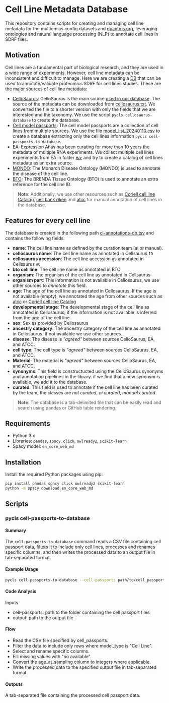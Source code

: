 # Cell Line Metadata Database

This repository contains scripts for creating and managing cell line metadata for the multiomics config datasets and [quantms.org](https://quantms.org), leveraging ontologies and natural language processing (NLP) to annotate cell lines in SDRF files. 

## Motivation

Cell lines are a fundamental part of biological research, and they are used in a wide range of experiments. However, cell line metadata can be inconsistent and difficult to manage. Here we are creating a [DB](cl-annotations-db.tsv) that can be used to annotate/validate proteomics SDRF for cell lines studies. These are the major sources of cell line metadata:

- [CelloSaurus](https://web.expasy.org/cellosaurus/): CelloSaurus is the main source [used in our database](cellosaurus.txt.gz). The source of the metadata can be downloaded from [cellosaurus.txt](https://ftp.expasy.org/databases/cellosaurus/cellosaurus.txt). We converted the file to a shorter version with only the fields that we are interested and the taxonomy. We use the script `pycls cellosaurus-database` to create the database.
- [Cell model passports](https://cog.sanger.ac.uk/cmp/download/model_list_20240110.csv): The cell model passports are a collection of cell lines from multiple sources. We use the file [model_list_20240110.csv](model_list_20240110.csv) to create a database extracting only the cell lines information `pycls cell-passports-to-database`.
- [EA](https://https://www.ebi.ac.uk/gxa): Expression Atlas has been curating for more than 10 years the metadata of multiple RNA experiments. We collect multiple cell lines experiments from EA in folder [ea](ea); and try to create a catalog of cell lines metadata as an extra source.
- [MONDO](https://bioportal.bioontology.org/ontologies/MONDO): The Monarch Disease Ontology (MONDO) is used to annotate the disease of the cell line.
- [BTO](https://bioportal.bioontology.org/ontologies/BTO): The BRENDA Tissue Ontology (BTO) is used to annotate an extra reference for the cell line ID. 

> **Note**: Additionally, we use other resources such as [Coriell cell line Catalog](https://www.coriell.org/), [cell bank riken](https://cell.brc.riken.jp/en/) and [atcc](https://www.atcc.org/) for manual annotation of cell lines in the database. 

## Features for every cell line

The database is created in the following path [cl-annotations-db.tsv](cl-annotations-db.tsv) and contains the following fields:

- **name**: The cell line name as defined by the curation team (ai or manual).
- **cellosaurus name**: The cell line name as annotated in Cellsaurus `ID` 
- **cellosaurus accession**: The cell line accession as annotated in Cellsaurus `AC`
- **bto cell line**: The cell line name as annotated in BTO
- **organism**: The organism of the cell line as annotated in Cellsaurus
- **organism part**: This information is not available in Cellosaurus, we use other sources to _annotate_ this field.
- **age**: The age of the cell line as annotated in Cellosaurus. If the age is not available (empty), we annotated the age from other sources such as [atcc](https://www.atcc.org/) or [Coriell cell line Catalog](https://www.coriell.org/)
- **developmental stage**: The developmental stage of the cell line as annotated in Cellosaurus; if the information is not available is inferred from the age of the cell line. 
- **sex**: Sex as provided by Cellosaurus
- **ancestry category**: The ancestry category of the cell line as annotated in Cellosaurus. If not available we use other sources. 
- **disease**: The disease is _"agreed"_ between sources CelloSaurus, EA, and ATCC.  
- **cell type**: The cell type is _"agreed"_ between sources CelloSaurus, EA, and ATCC.
- **Material**: The material is _"agreed"_ between sources CelloSaurus, EA, and ATCC.
- **synonyms**: This field is constructucted using the CelloSaurus synonyms and annotation pipelines in the library. if we find that a new synonym is available, we add it to the database.
- **curated**: This field is used to annotate if the cell line has been curated by the team, the classes are _not curated_, _ai curated_, _manual curated_.

> **Note**: The database is a tab-delimited file that can be easily read and search using pandas or GitHub table rendering. 

## Requirements

- Python 3.x
- Libraries: `pandas`, `spacy`, `click`, `owlready2`, `scikit-learn`
- Spacy model: `en_core_web_md`

## Installation

Install the required Python packages using pip:

```sh
pip install pandas spacy click owlready2 scikit-learn
python -m spacy download en_core_web_md
```

## Scripts

### pycls cell-passports-to-database

#### Summary
The `cell-passports-to-database` command reads a CSV file containing cell passport data, filters it to include only cell lines, processes and renames specific columns, and then writes the processed data to an output file in tab-separated format.

#### Example Usage

```sh 
pycls cell-passports-to-database --cell-passports path/to/cell_passports.csv --output path/to/output.tsv
```

#### Code Analysis
Inputs
- cell-passports: path to the folder containing the cell passport files
- output: path to the output file
 
#### Flow
- Read the CSV file specified by cell_passports.
- Filter the data to include only rows where model_type is "Cell Line".
- Select and rename specific columns.
- Fill missing values with "no available".
- Convert the age_at_sampling column to integers where applicable.
- Write the processed data to the specified output file in tab-separated format.
 
#### Outputs
A tab-separated file containing the processed cell passport data.